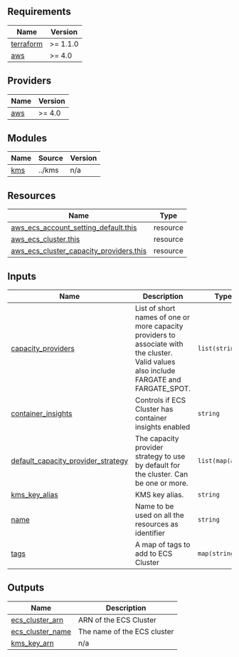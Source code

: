 <!-- BEGINNING OF PRE-COMMIT-TERRAFORM DOCS HOOK -->
## Requirements

| Name | Version |
|------|---------|
| <a name="requirement_terraform"></a> [terraform](#requirement\_terraform) | >= 1.1.0 |
| <a name="requirement_aws"></a> [aws](#requirement\_aws) | >= 4.0 |

## Providers

| Name | Version |
|------|---------|
| <a name="provider_aws"></a> [aws](#provider\_aws) | >= 4.0 |

## Modules

| Name | Source | Version |
|------|--------|---------|
| <a name="module_kms"></a> [kms](#module\_kms) | ../kms | n/a |

## Resources

| Name | Type |
|------|------|
| [aws_ecs_account_setting_default.this](https://registry.terraform.io/providers/hashicorp/aws/latest/docs/resources/ecs_account_setting_default) | resource |
| [aws_ecs_cluster.this](https://registry.terraform.io/providers/hashicorp/aws/latest/docs/resources/ecs_cluster) | resource |
| [aws_ecs_cluster_capacity_providers.this](https://registry.terraform.io/providers/hashicorp/aws/latest/docs/resources/ecs_cluster_capacity_providers) | resource |

## Inputs

| Name | Description | Type | Default | Required |
|------|-------------|------|---------|:--------:|
| <a name="input_capacity_providers"></a> [capacity\_providers](#input\_capacity\_providers) | List of short names of one or more capacity providers to associate with the cluster. Valid values also include FARGATE and FARGATE\_SPOT. | `list(string)` | `[]` | no |
| <a name="input_container_insights"></a> [container\_insights](#input\_container\_insights) | Controls if ECS Cluster has container insights enabled | `string` | `"enabled"` | no |
| <a name="input_default_capacity_provider_strategy"></a> [default\_capacity\_provider\_strategy](#input\_default\_capacity\_provider\_strategy) | The capacity provider strategy to use by default for the cluster. Can be one or more. | `list(map(any))` | `[]` | no |
| <a name="input_kms_key_alias"></a> [kms\_key\_alias](#input\_kms\_key\_alias) | KMS key alias. | `string` | n/a | yes |
| <a name="input_name"></a> [name](#input\_name) | Name to be used on all the resources as identifier | `string` | n/a | yes |
| <a name="input_tags"></a> [tags](#input\_tags) | A map of tags to add to ECS Cluster | `map(string)` | `{}` | no |

## Outputs

| Name | Description |
|------|-------------|
| <a name="output_ecs_cluster_arn"></a> [ecs\_cluster\_arn](#output\_ecs\_cluster\_arn) | ARN of the ECS Cluster |
| <a name="output_ecs_cluster_name"></a> [ecs\_cluster\_name](#output\_ecs\_cluster\_name) | The name of the ECS cluster |
| <a name="output_kms_key_arn"></a> [kms\_key\_arn](#output\_kms\_key\_arn) | n/a |
<!-- END OF PRE-COMMIT-TERRAFORM DOCS HOOK -->